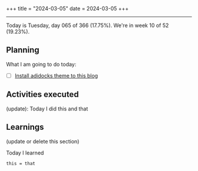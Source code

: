 +++
title = "2024-03-05"
date = 2024-03-05
+++

---

Today is Tuesday, day 065 of 366 (17.75%). We're in week 10 of 52 (19.23%).

## Planning

What I am going to do today:

- [ ] [Install adidocks theme to this blog](https://github.com/OmnicodeSolutions/worklog-luisa/issues/4)

## Activities executed

(update): Today I did this and that

## Learnings

(update or delete this section)

Today I learned
```
this = that
```
